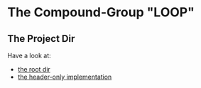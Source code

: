 # The Compound-Group "LOOP" #

## The Project Dir   ##

Have a look at:
- [the root dir](..)
- [the header-only implementation](./ogis-cpp-loop/include)
